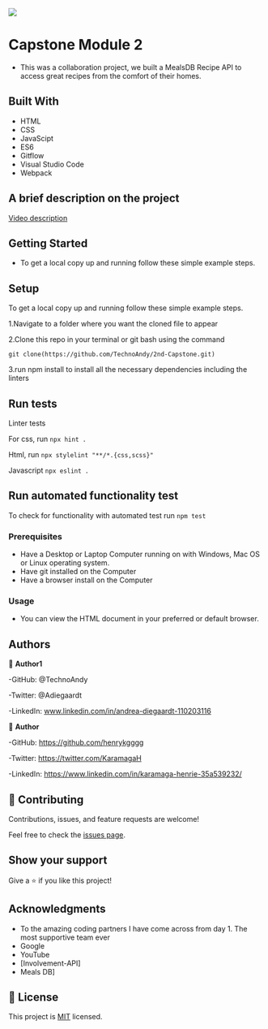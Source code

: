 ![](https://img.shields.io/badge/Microverse-blueviolet)

# Capstone Module 2

- This was a collaboration project, we built a MealsDB Recipe API to access great recipes from the comfort of their homes.

## Built With

- HTML
- CSS
- JavaScipt
- ES6
- Gitflow
- Visual Studio Code
- Webpack

## A brief description on the project
[Video description](https://drive.google.com/file/d/11h7qttekDyAzw_9kc7lsTDGBxuK6bspd/view?usp=sharing)

## Getting Started

- To get a local copy up and running follow these simple example steps.
## Setup
To get a local copy up and running follow these simple example steps.

1.Navigate to a folder where you want the cloned file to appear

2.Clone this repo in your terminal or git bash using the command

`git clone(https://github.com/TechnoAndy/2nd-Capstone.git)`

3.run npm install to install all the necessary dependencies including the linters
## Run tests
Linter tests 

For css, run `npx hint .`

Html, run `npx stylelint "**/*.{css,scss}"`

Javascript `npx eslint .`
## Run automated functionality test
To check for functionality with automated test run `npm test`
### Prerequisites
- Have a Desktop or Laptop Computer running on with Windows, Mac OS or Linux operating system.
- Have git installed on the Computer
- Have a browser install on the Computer
### Usage
- You can view the HTML document in your preferred or default browser.
## Authors

👤 **Author1**

-GitHub: @TechnoAndy

-Twitter: @Adiegaardt

-LinkedIn: www.linkedin.com/in/andrea-diegaardt-110203116

👤 **Author**

-GitHub: https://github.com/henrykgggg

-Twitter: https://twitter.com/KaramagaH

-LinkedIn: https://www.linkedin.com/in/karamaga-henrie-35a539232/

## 🤝 Contributing

Contributions, issues, and feature requests are welcome!

Feel free to check the [issues page](../../issues/).

## Show your support

Give a ⭐️ if you like this project!

## Acknowledgments

- To the amazing coding partners I have come across from day 1. The most supportive team ever
- Google
- YouTube
- [Involvement-API]
- Meals DB]
## 📝 License

This project is [MIT](./LICENSE.MD) licensed.
